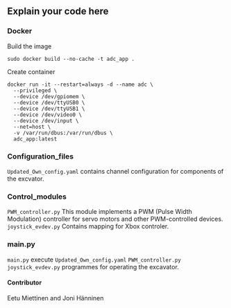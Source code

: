 ## Explain your code here


### Docker

Build the image
```
sudo docker build --no-cache -t adc_app .
```

Create container

```
docker run -it --restart=always -d --name adc \
  --privileged \
  --device /dev/gpiomem \
  --device /dev/ttyUSB0 \
  --device /dev/ttyUSB1 \
  --device /dev/video0 \
  --device /dev/input \
  --net=host \
  -v /var/run/dbus:/var/run/dbus \
  adc_app:latest
  ```


### Configuration_files

``Updated_Own_config.yaml`` contains channel configuration for components of the excvator.

### Control_modules

``PWM_controller.py`` This module implements a PWM (Pulse Width Modulation) controller for servo motors and other PWM-controlled devices.
``joystick_evdev.py`` Contains mapping for Xbox controler.
### main.py

``main.py`` execute ``Updated_Own_config.yaml`` ``PWM_controller.py`` ``joystick_evdev.py`` programmes for operating the excavator.

#### Contributor
Eetu Miettinen and Joni Hänninen
